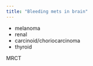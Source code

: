 ```yaml
---
title: "Bleeding mets in brain"
---
```

- melanoma
- renal 
- carcinoid/choriocarcinoma
- thyroid

MRCT

